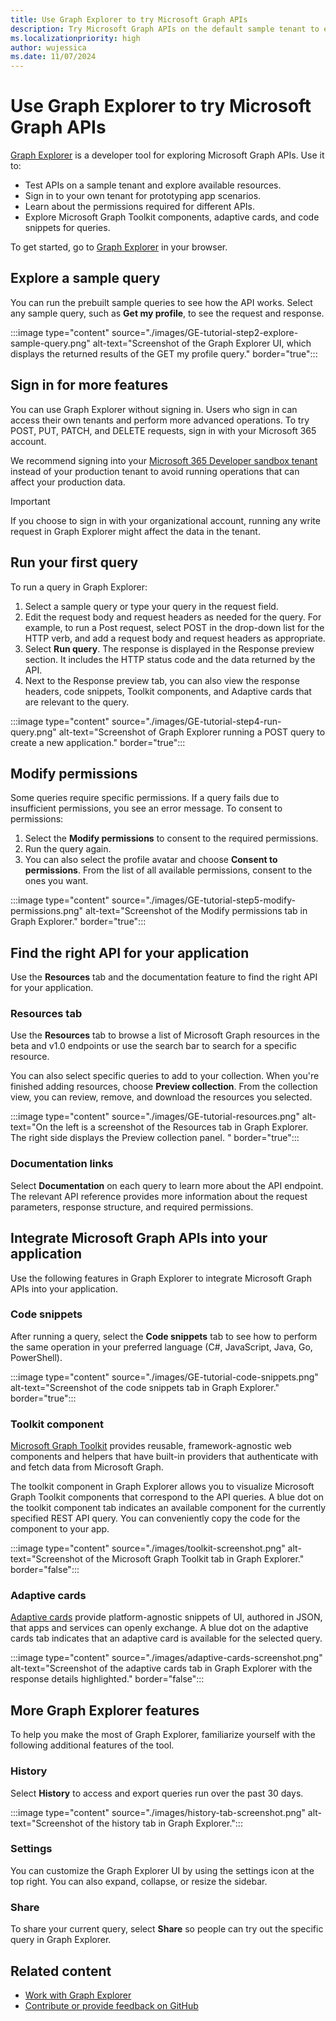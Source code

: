 ```yaml
---
title: Use Graph Explorer to try Microsoft Graph APIs
description: Try Microsoft Graph APIs on the default sample tenant to explore capabilities, or sign in to your tenant and use it as a prototyping tool to fulfill your app scenarios.
ms.localizationpriority: high
author: wujessica
ms.date: 11/07/2024
---
```


# Use Graph Explorer to try Microsoft Graph APIs

[Graph Explorer](https://developer.microsoft.com/graph/graph-explorer/) is a developer tool for exploring Microsoft Graph APIs. Use it to:

- Test APIs on a sample tenant and explore available resources.
- Sign in to your own tenant for prototyping app scenarios.
- Learn about the permissions required for different APIs.
- Explore Microsoft Graph Toolkit components, adaptive cards, and code snippets for queries.

To get started, go to [Graph Explorer](https://developer.microsoft.com/graph/graph-explorer/) in your browser.

## Explore a sample query

You can run the prebuilt sample queries to see how the API works. Select any sample query, such as **Get my profile**, to see the request and response.

:::image type="content" source="./images/GE-tutorial-step2-explore-sample-query.png" alt-text="Screenshot of the Graph Explorer UI, which displays the returned results of the GET my profile query." border="true":::

## Sign in for more features

You can use Graph Explorer without signing in. Users who sign in can access their own tenants and perform more advanced operations. To try POST, PUT, PATCH, and DELETE requests, sign in with your Microsoft 365 account.

We recommend signing into your [Microsoft 365 Developer sandbox tenant](https://developer.microsoft.com/en-US/microsoft-365/dev-program) instead of your production tenant to avoid running operations that can affect your production data.

> [!IMPORTANT]
> If you choose to sign in with your organizational account, running any write request in Graph Explorer might affect the data in the tenant.

## Run your first query

To run a query in Graph Explorer:

1. Select a sample query or type your query in the request field.
1. Edit the request body and request headers as needed for the query.
For example, to run a Post request, select POST in the drop-down list for the HTTP verb, and add a request body and request headers as appropriate.
1. Select **Run query**.
The response is displayed in the Response preview section. It includes the HTTP status code and the data returned by the API.
1. Next to the Response preview tab, you can also view the response headers, code snippets, Toolkit components, and Adaptive cards that are relevant to the query.  

:::image type="content" source="./images/GE-tutorial-step4-run-query.png" alt-text="Screenshot of Graph Explorer running a POST query to create a new application." border="true":::

## Modify permissions

Some queries require specific permissions. If a query fails due to insufficient permissions, you see an error message. To consent to permissions:

1. Select the **Modify permissions** to consent to the required permissions.
1. Run the query again.
1. You can also select the profile avatar and choose **Consent to permissions**. From the list of all available permissions, consent to the ones you want.

:::image type="content" source="./images/GE-tutorial-step5-modify-permissions.png" alt-text="Screenshot of the Modify permissions tab in Graph Explorer." border="true":::

## Find the right API for your application

Use the **Resources** tab and the documentation feature to find the right API for your application.

### Resources tab

Use the **Resources** tab to browse a list of Microsoft Graph resources in the beta and v1.0 endpoints or use the search bar to search for a specific resource.

You can also select specific queries to add to your collection. When you're finished adding resources, choose **Preview collection**. From the collection view, you can review, remove, and download the resources you selected.

:::image type="content" source="./images/GE-tutorial-resources.png" alt-text="On the left is a screenshot of the Resources tab in Graph Explorer. The right side displays the Preview collection panel. " border="true":::

### Documentation links

Select **Documentation** on each query to learn more about the API endpoint. The relevant API reference provides more information about the request parameters, response structure, and required permissions.

## Integrate Microsoft Graph APIs into your application

Use the following features in Graph Explorer to integrate Microsoft Graph APIs into your application.

### Code snippets

After running a query, select the **Code snippets** tab to see how to perform the same operation in your preferred language (C#, JavaScript, Java, Go, PowerShell).

:::image type="content" source="./images/GE-tutorial-code-snippets.png" alt-text="Screenshot of the code snippets tab in Graph Explorer." border="true":::

### Toolkit component

[Microsoft Graph Toolkit](../toolkit/overview.md) provides reusable, framework-agnostic web components and helpers that have built-in providers that authenticate with and fetch data from Microsoft Graph.  

The toolkit component in Graph Explorer allows you to visualize Microsoft Graph Toolkit components that correspond to the API queries. A blue dot on the toolkit component tab indicates an available component for the currently specified REST API query. You can conveniently copy the code for the component to your app.

:::image type="content" source="./images/toolkit-screenshot.png" alt-text="Screenshot of the Microsoft Graph Toolkit tab in Graph Explorer." border="false":::

### Adaptive cards

[Adaptive cards](https://adaptivecards.io/) provide platform-agnostic snippets of UI, authored in JSON, that apps and services can openly exchange. A blue dot on the adaptive cards tab indicates that an adaptive card is available for the selected query.

:::image type="content" source="./images/adaptive-cards-screenshot.png" alt-text="Screenshot of the adaptive cards tab in Graph Explorer with the response details highlighted." border="false":::

## More Graph Explorer features

To help you make the most of Graph Explorer, familiarize yourself with the following additional features of the tool.

### History

Select **History** to access and export queries run over the past 30 days.

:::image type="content" source="./images/history-tab-screenshot.png" alt-text="Screenshot of the history tab in Graph Explorer.":::

### Settings

You can customize the Graph Explorer UI by using the settings icon at the top right. You can also expand, collapse, or resize the sidebar.

### Share  

To share your current query, select **Share** so people can try out the specific query in Graph Explorer.

## Related content

- [Work with Graph Explorer](./graph-explorer-features.md)
- [Contribute or provide feedback on GitHub](https://github.com/microsoftgraph/microsoft-graph-explorer-v4/issues/new/choose)
